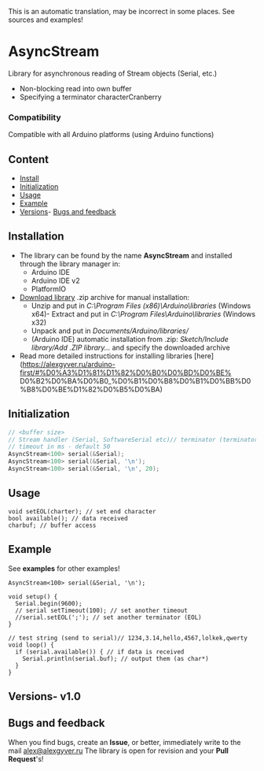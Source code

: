 This is an automatic translation, may be incorrect in some places. See sources and examples!

# AsyncStream
Library for asynchronous reading of Stream objects (Serial, etc.)
- Non-blocking read into own buffer
- Specifying a terminator characterCranberry
### Compatibility
Compatible with all Arduino platforms (using Arduino functions)

## Content
- [Install](#install)
- [Initialization](#init)
- [Usage](#usage)
- [Example](#example)
- [Versions](#versions)- [Bugs and feedback](#feedback)

<a id="install"></a>
## Installation
- The library can be found by the name **AsyncStream** and installed through the library manager in:
    - Arduino IDE
    - Arduino IDE v2
    - PlatformIO
- [Download library](https://github.com/GyverLibs/AsyncStream/archive/refs/heads/main.zip) .zip archive for manual installation:
    - Unzip and put in *C:\Program Files (x86)\Arduino\libraries* (Windows x64)- Extract and put in *C:\Program Files\Arduino\libraries* (Windows x32)
    - Unpack and put in *Documents/Arduino/libraries/*
    - (Arduino IDE) automatic installation from .zip: *Sketch/Include library/Add .ZIP library…* and specify the downloaded archive
- Read more detailed instructions for installing libraries [here] (https://alexgyver.ru/arduino-first/#%D0%A3%D1%81%D1%82%D0%B0%D0%BD%D0%BE% D0%B2%D0%BA%D0%B0_%D0%B1%D0%B8%D0%B1%D0%BB%D0%B8%D0%BE%D1%82%D0%B5%D0%BA)

<a id="init"></a>
## Initialization
```cpp
// <buffer size>
// Stream handler (Serial, SoftwareSerial etc)// terminator (terminator) - default ';'
// timeout in ms - default 50
AsyncStream<100> serial(&Serial);
AsyncStream<100> serial(&Serial, '\n');
AsyncStream<100> serial(&Serial, '\n', 20);
```

<a id="usage"></a>
## Usage
```cppvoid setTimeout(uint16_t tout); // set timeout
void setEOL(charter); // set end character
bool available(); // data received
charbuf; // buffer access
```

<a id="example"></a>
## Example
See **examples** for other examples!
```cpp#include <AsyncStream.h>
AsyncStream<100> serial(&Serial, '\n');

void setup() {
  Serial.begin(9600);
  // serial setTimeout(100); // set another timeout
  //serial.setEOL(';'); // set another terminator (EOL)
}

// test string (send to serial)// 1234,3.14,hello,4567,lolkek,qwerty
void loop() {
  if (serial.available()) { // if data is received
    Serial.println(serial.buf); // output them (as char*)
  }
}
```

<a id="versions"></a>
## Versions- v1.0

<a id="feedback"></a>
## Bugs and feedback
When you find bugs, create an **Issue**, or better, immediately write to the mail [alex@alexgyver.ru](mailto:alex@alexgyver.ru)
The library is open for revision and your **Pull Request**'s!